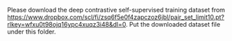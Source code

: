 Please download the deep contrastive self-supervised training dataset from 
https://www.dropbox.com/scl/fi/zsq6f5e0f4zapczoz6jbl/pair_set_limit10.pt?rlkey=wfxu0t98ojq16ypc4xuqz3i48&dl=0.
Put the downloaded dataset file under this folder.
